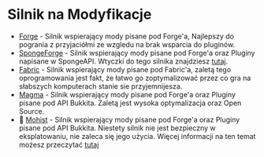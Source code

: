# Silnik na Modyfikacje

- [Forge](https://files.minecraftforge.net/net/minecraftforge/forge/) - Silnik wspierający mody pisane pod Forge'a, Najlepszy do pogrania z przyjaciółmi ze wzgledu na brak wsparcia do pluginów.
- [SpongeForge](https://www.spongepowered.org/downloads/) - Silnik wspierający mody pisane pod Forge'a oraz Pluginy napisane w SpongeAPI. Wtyczki do tego silnika znajdziesz [tutaj](https://forums.spongepowered.org/c/plugins/plugin-releases/24).
- [Fabric](https://fabricmc.net/use/server/) - Silnik wspierający mody pisane pod Fabric'a, zaletą tego oprogramowania jest fakt, że łatwo go zoptymalizować przez co gra na słabszych komputerach stanie sie przyjemnijesza.
- [Magma](https://magmafoundation.org/) - Silnik wspierający mody pisane pod Forge'a oraz Pluginy pisane pod API Bukkita. Zaletą jest wysoka optymalizacja oraz Open Source.
- 🔺 [Mohist](https://essentialsx.net/do-not-use-mohist.html) - Silnik wspierający mody pisane pod Forge'a oraz Pluginy pisane pod API Bukkita. Niestety silnik nie jest bezpieczny w eksplatowaniu, nie zaleca się jego użycia. Więcej informacji na ten temat możesz przeczytać [tutaj](https://essentialsx.net/do-not-use-mohist.html)


